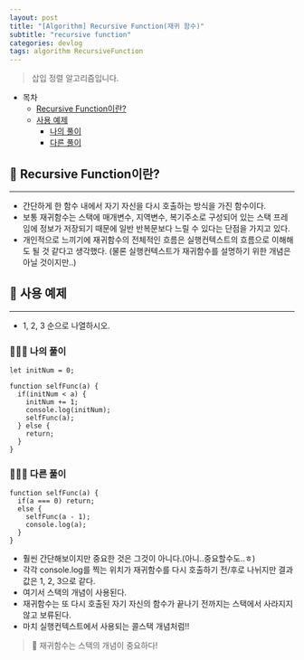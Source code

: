```yaml
---
layout: post
title: "[Algorithm] Recursive Function(재귀 함수)"
subtitle: "recursive function"
categories: devlog
tags: algorithm RecursiveFunction
---
```


> 삽입 정렬 알고리즘입니다.

<!--more-->

- 목차
  - [Recursive Function이란?](#-recursive-function이란)
  - [사용 예제](#-사용-예제)
    - [나의 풀이](#-나의-풀이)
    - [다른 풀이](#-다른-풀이)

## 📌 Recursive Function이란?

---

- 간단하게 한 함수 내에서 자기 자신을 다시 호출하는 방식을 가진 함수이다.
- 보통 재귀함수는 스택에 매개변수, 지역변수, 복기주소로 구성되어 있는 스택 프레임에 정보가 저장되기 때문에 일반 반복문보다 느릴 수 있다는 단점을 가지고 있다.
- 개인적으로 느끼기에 재귀함수의 전체적인 흐름은 실행컨텍스트의 흐름으로 이해해도 될 것 같다고 생각했다. (물론 실행컨텍스트가 재귀함수를 설명하기 위한 개념은 아닐 것이지만..)

## 📌 사용 예제

---

- 1, 2, 3 순으로 나열하시오.

### 💁🏻‍♂️ 나의 풀이

```
let initNum = 0;

function selfFunc(a) {
  if(initNum < a) {
    initNum += 1;
    console.log(initNum);
    selfFunc(a);
  } else {
    return;
  }
}
```

### 💁🏻‍♀️ 다른 풀이

```
function selfFunc(a) {
  if(a === 0) return;
  else {
    selfFunc(a - 1);
    console.log(a);
  }
}
```

- 훨씬 간단해보이지만 중요한 것은 그것이 아니다.(아니..중요할수도..ㅎ)
- 각각 console.log를 찍는 위치가 재귀함수를 다시 호출하기 전/후로 나뉘지만 결과값은 1, 2, 3으로 같다.
- 여기서 스택의 개념이 사용된다.
- 재귀함수는 또 다시 호출된 자기 자신의 함수가 끝나기 전까지는 스택에서 사라지지 않고 보류된다.
- 마치 실행컨텍스트에서 사용되는 콜스택 개념처럼!!

> 🎈 재귀함수는 스택의 개념이 중요하다!
